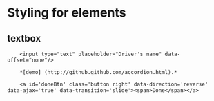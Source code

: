Styling for elements
================================

textbox
--------------------------------

		<input type="text" placeholder="Driver's name" data-offset="none"/>
		
		*[demo] (http://github.github.com/accordion.html).*  
		
		<a id='doneBtn' class='button right' data-direction='reverse' data-ajax='true' data-transition='slide'><span>Done</span></a>